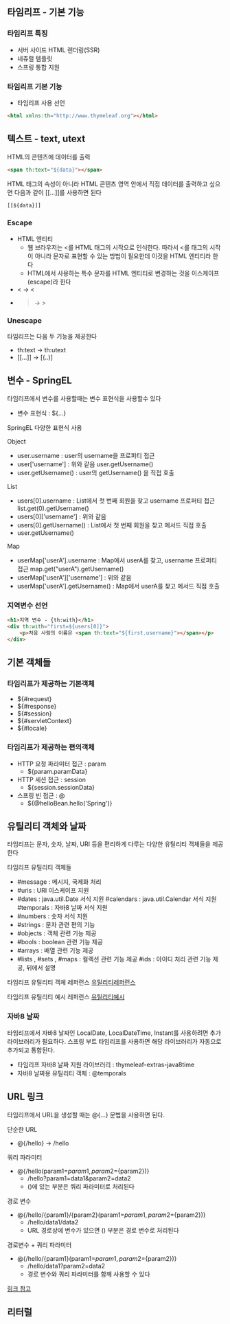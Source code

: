 ## 타임리프 - 기본 기능
### 타임리프 특징
- 서버 사이드 HTML 렌더링(SSR)
- 네츄럴 템플릿
- 스프링 통합 지원

### 타임리프 기본 기능
- 타임리프 사용 선언
```html
<html xmlns:th="http://www.thymeleaf.org"></html>
```

## 텍스트 - text, utext
HTML의 콘텐츠에 데이터를 출력
```html
<span th:text="${data}"></span>
```

HTML 태그의 속성이 아니라 HTML 콘텐츠 영역 안에서 직접 데이터를 출력하고 싶으면 다음과 같이 [[...]]를 사용하면 된다
```html
[[${data}]]
```

### Escape
- HTML 엔티티
  - 웹 브라우저는 <를 HTML 태그의 시작으로 인식한다. 따라서 <를 태그의 시작이 아니라 문자로 표현할 수 있는 방법이 필요한데 이것을 HTML 엔티티라 한다
  - HTML에서 사용하는 특수 문자를 HTML 엔티티로 변경하는 것을 이스케이프(escape)라 한다
- < -> &lt;
- > -> &gt;

### Unescape
타임리프는 다음 두 기능을 제공한다
- th:text -> th:utext
- [[...]] -> [(..)]

## 변수 - SpringEL
타임리프에서 변수를 사용할때는 변수 표현식을 사용할수 있다
- 변수 표현식 : ${...}

SpringEL 다양한 표현식 사용

Object
- user.username : user의 username을 프로퍼티 접근
- user['username'] : 위와 같음 user.getUsername()
- user.getUsername() : user의 getUsername() 을 직접 호출

List
- users[0].username : List에서 첫 번째 회원을 찾고 username 프로퍼티 접근 list.get(0).getUsername()
- users[0]['username'] : 위와 같음
- users[0].getUsername() : List에서 첫 번째 회원을 찾고 메서드 직접 호출
- user.getUsername()

Map
- userMap['userA'].username : Map에서 userA를 찾고, username 프로퍼티 접근 map.get("userA").getUsername()
- userMap['userA']['username'] : 위와 같음
- userMap['userA'].getUsername() : Map에서 userA를 찾고 메서드 직접 호출

### 지역변수 선언
```html
<h1>지역 변수 - {th:with}</h1>
<div th:with="first=${users[0]}">
    <p>처음 사람의 이름은 <span th:text="${first.username}"></span></p>
</div>
```

## 기본 객체들
### 타임리프가 제공하는 기본객체
- ${#request}
- ${#response}
- ${#session}
- ${#servletContext}
- ${#locale}

### 타임리프가 제공하는 편의객체
- HTTP 요청 파라미터 접근 : param
  - ${param.paramData}
- HTTP 세션 접근 : session
  - ${session.sessionData}
- 스프링 빈 접근 : @
  - ${@helloBean.hello('Spring')}

## 유틸리티 객체와 날짜
타임리프는 문자, 숫자, 날짜, URI 등을 편리하게 다루는 다양한 유틸리티 객체들을 제공한다

타임리프 유틸리티 객체들
- #message : 메시지, 국제화 처리
- #uris : URI 이스케이프 지원
- #dates : java.util.Date 서식 지원 #calendars : java.util.Calendar 서식 지원 #temporals : 자바8 날짜 서식 지원
- #numbers : 숫자 서식 지원
- #strings : 문자 관련 편의 기능
- #objects : 객체 관련 기능 제공
- #bools : boolean 관련 기능 제공
- #arrays : 배열 관련 기능 제공
- #lists , #sets , #maps : 컬렉션 관련 기능 제공 #ids : 아이디 처리 관련 기능 제공, 뒤에서 설명

타임리프 유틸리티 객체 레퍼런스
[유틸리티레퍼런스](https://www.thymeleaf.org/doc/tutorials/3.0/usingthymeleaf.html#expression-utility-objects)

타임리프 유틸리티 예시 레퍼런스
[유틸리티예시](https://www.thymeleaf.org/doc/tutorials/3.0/usingthymeleaf.html#appendix-b-expression-utility-objects)

### 자바8 날짜
타임리프에서 자바8 날짜인 LocalDate, LocalDateTime, Instant를 사용하려면 추가 라이브러리가 필요하다. 스프링 부트 타임리프를 사용하면 해당 라이브러리가 자동으로 추가되고 통합된다.

- 타임리프 자바8 날짜 지원 라이브러리 : thymeleaf-extras-java8time
- 자바8 날짜용 유틸리티 객체 : @temporals

## URL 링크
타임리프에서 URL을 생성할 때는 @{...} 문법을 사용하면 된다.

단순한 URL
- @{/hello} -> /hello

쿼리 파라미터
- @{/hello(param1=${param1}, param2=${param2})}
  - /hello?param1=data1&param2=data2
  - ()에 있는 부분은 쿼리 파라미터로 처리된다

경로 변수
- @{/hello/{param1}/{param2}(param1=${param1}, param2=${param2})}
  - /hello/data1/data2
  - URL 경로상에 변수가 있으면 () 부분은 경로 변수로 처리된다

경로변수 + 쿼리 파라미터
- @{/hello/{param1}(param1=${param1}, param2=${param2})}
  - /hello/data1?param2=data2
  - 경로 변수와 쿼리 파라미터를 함꼐 사용할 수 있다

[링크 참고](https://www.thymeleaf.org/doc/tutorials/3.0/usingthymeleaf.html#link-urls)

## 리터럴
